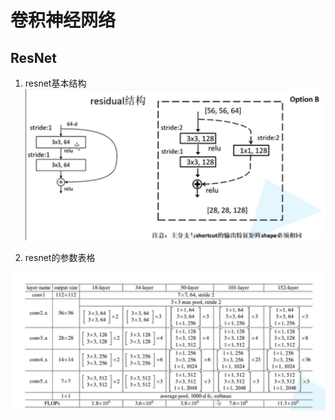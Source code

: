 # 卷积神经网络

## ResNet
1. resnet基本结构          
![](./img/renet结构.png)     

2. resnet的参数表格    

![](./img/resnet参数列表.png)        
